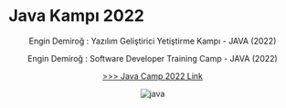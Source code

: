 # Java Kampı 2022
<div align="center" width="100%">
Engin Demiroğ : Yazılım Geliştirici Yetiştirme Kampı - JAVA (2022)

Engin Demiroğ : Software Developer Training Camp - JAVA (2022)

[>>> Java Camp 2022 Link](https://www.youtube.com/watch?v=-XfPd-cQRuo&list=PLqG356ExoxZUGztzAxqIWkkTq8JVa-o3X)


![java](https://user-images.githubusercontent.com/77399565/194779564-3374fa9a-aeb9-4fe8-bee0-fddf0b287158.png)

</div>